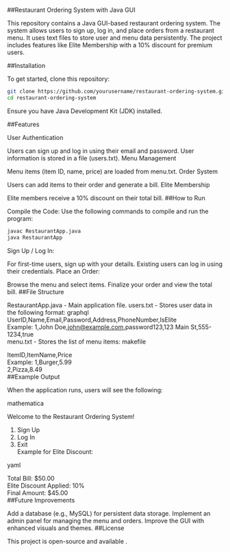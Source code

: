 ##Restaurant Ordering System with Java GUI

This repository contains a Java GUI-based restaurant ordering system. The system allows users to sign up, log in, and place orders from a restaurant menu. It uses text files to store user and menu data persistently. The project includes features like Elite Membership with a 10% discount for premium users.

##Installation

To get started, clone this repository:

```bash
git clone https://github.com/yourusername/restaurant-ordering-system.git    
cd restaurant-ordering-system
```
Ensure you have Java Development Kit (JDK) installed.

##Features

User Authentication

Users can sign up and log in using their email and password.
User information is stored in a file (users.txt).
Menu Management

Menu items (item ID, name, price) are loaded from menu.txt.
Order System

Users can add items to their order and generate a bill.
Elite Membership

Elite members receive a 10% discount on their total bill.
##How to Run

Compile the Code:
Use the following commands to compile and run the program:

```bash
javac RestaurantApp.java  
java RestaurantApp
```
Sign Up / Log In:

For first-time users, sign up with your details.
Existing users can log in using their credentials.
Place an Order:

Browse the menu and select items.
Finalize your order and view the total bill.
##File Structure

RestaurantApp.java - Main application file.
users.txt - Stores user data in the following format:
graphql
UserID,Name,Email,Password,Address,PhoneNumber,IsElite  
Example: 1,John Doe,john@example.com,password123,123 Main St,555-1234,true  
menu.txt - Stores the list of menu items:
makefile

ItemID,ItemName,Price  
Example: 1,Burger,5.99  
         2,Pizza,8.49  
##Example Output

When the application runs, users will see the following:

mathematica

Welcome to the Restaurant Ordering System!  

1. Sign Up  
2. Log In  
3. Exit  
Example for Elite Discount:

yaml

Total Bill: $50.00  
Elite Discount Applied: 10%  
Final Amount: $45.00  
##Future Improvements

Add a database (e.g., MySQL) for persistent data storage.
Implement an admin panel for managing the menu and orders.
Improve the GUI with enhanced visuals and themes.
##License

This project is open-source and available .
